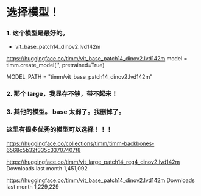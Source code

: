 
# 选择模型！


### 1. 这个模型是最好的。
- vit_base_patch14_dinov2.lvd142m


https://huggingface.co/timm/vit_base_patch14_dinov2.lvd142m
model = timm.create_model('', pretrained=True)

MODEL_PATH = "timm/vit_base_patch14_dinov2.lvd142m"


### 2.  那个 large，我显存不够，带不起来！


### 3. 其他的模型。 base 太弱了。我删掉了。




### 这里有很多优秀的模型可以选择！！！
https://huggingface.co/collections/timm/timm-backbones-6568c5b32f335c33707407f8


https://huggingface.co/timm/vit_large_patch14_reg4_dinov2.lvd142m
Downloads last month
1,451,092


https://huggingface.co/timm/vit_base_patch14_dinov2.lvd142m
Downloads last month
1,229,229